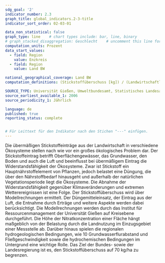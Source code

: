 ```yaml
---
sdg_goal: '2'
indicator_number: 2.3
graph_title: global_indicators.2-3-title 
indicator_sort_order: 02-03-01

data_non_statistical: false
graph_type: line    # chart types include: bar, line, binary
# graph_stacked_disaggregation: Geschlecht    # uncomment this line for stacked bars. eplace "Geschlecht" with the field of aggregation.
computation_units: Prozent
data_start_values:
  - field: Region
    value: Enzkreis
  - field: Region
    value: Land BW

national_geographical_coverage: Land BW
computation_definitions: (Stickstoffüberschuss [kg]) / (Landwirtschaftlich genutzte Fläche [ha]) * 100

SOURCE_TYPE: Universität Gießen, Umweltbundesamt, Statistisches Landesamt BW
source_earliest_available_1: 2006
source_periodicity_1: Jährlich

language: de   
published: true
reporting_status: complete


# Für Leittext für den Indikator nach den Stichen "---" einfügen.
---
```


Die übermäßigen Stickstoffeinträge aus der Landwirtschaft in verschiedene Ökosysteme stellen nach wie vor ein großes ökologisches Problem dar. Der Stickstoffeintrag betrifft Oberflächengewässer, das Grundwasser, den Boden und auch die Luft und beeinflusst bei übermäßigem Eintrag die Widerstandsfähigkeit der Ökosysteme. Zwar ist Stickstoff ein Hauptnährstoffelement von Pflanzen, jedoch belastet eine Düngung, die über den Nährstoffbedarf hinausgeht und außerhalb der natürlichen Vegetationsperiode liegt die Ökosysteme. Die Abnahme der Widerstandsfähigkeit gegenüber Klimaveränderungen und extremen Wetterereignissen ist eine Folge.
Der Stickstoffüberschuss wird über Modellrechnungen ermittelt. Der Düngemitteleinsatz, der Eintrag aus der Luft, die Entnahme durch Erträge und weitere Aspekte werden dabei berücksichtigt. Die Modellrechnungen werden durch das Institut für Ressourcenmanagement der Universität Gießen auf Kreisebene durchgeführt.
Die Höhe der Nitratkonzentration einer Fläche hängt maßgeblich von der Belastung durch die Landnutzung im Einzugsgebiet einer Messstelle ab. Darüber hinaus spielen die regionalen hydrogeologischen Bedingungen, wie
10
Grundwasserflurabstand und Fließgeschwindigkeit sowie die hydrochemischen Bedingungen im Untergrund eine wichtige Rolle.
Das Ziel der Bundes- sowie der Landesregierung ist es, den Stickstoffüberschuss auf 70 kg/ha zu begrenzen.